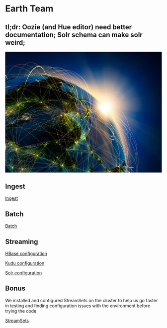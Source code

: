 # Earth Team

## tl;dr: Oozie (and Hue editor) need better documentation; Solr schema can make solr weird;

![](pics/earth_data.jpg)

## Ingest
[Ingest](ingest/readme.md)

## Batch
[Batch](batch/batch_notes.md)


## Streaming

[HBase configuration](Streaming/HBase/hbase.md)

[Kudu configuration](Streaming/Kudu/kudu_configuration.md)

[Solr configuration](Streaming/Solr/Solr_documentation.md)

## Bonus
We installed and configured StreamSets on the cluster to help us go faster in testing and finding configuration issues with the environment before trying the code.

[StreamSets](Streaming/streamsets.md)
